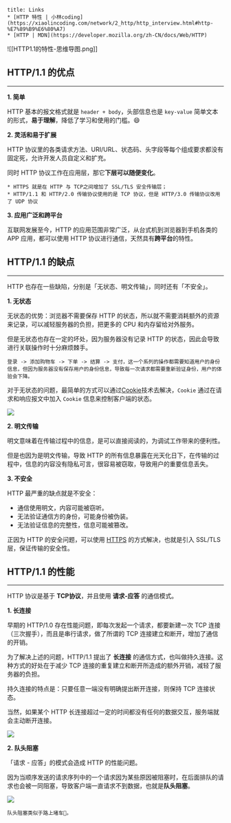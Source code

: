 ```ad-note
title: Links
* [HTTP 特性 | 小林coding](https://xiaolincoding.com/network/2_http/http_interview.html#http-%E7%89%B9%E6%80%A7)
* [HTTP | MDN](https://developer.mozilla.org/zh-CN/docs/Web/HTTP)
```

![[HTTP1.1的特性-思维导图.png]]

## HTTP/1.1 的优点
---
**1. 简单**

HTTP 基本的报文格式就是 `header + body`，头部信息也是 `key-value` 简单文本的形式，**易于理解**，降低了学习和使用的门槛。😄

**2. 灵活和易于扩展**

HTTP 协议里的各类请求方法、URI/URL、状态码、头字段等每个组成要求都没有固定死，允许开发人员自定义和扩充。

同时 HTTP 协议工作在应用层，那它**下层可以随便变化**。

```ad-example
* HTTPS 就是在 HTTP 与 TCP之间增加了 SSL/TLS 安全传输层；
* HTTP/1.1 和 HTTP/2.0 传输协议使用的是 TCP 协议，但是 HTTP/3.0 传输协议改用了 UDP 协议
```

**3. 应用广泛和跨平台**

互联网发展至今，HTTP 的应用范围非常广泛，从台式机到浏览器到手机各类的 APP 应用，都可以使用 HTTP 协议进行通信，天然具有**跨平台**的特性。


## HTTP/1.1 的缺点
---
HTTP 也存在一些缺陷，分别是「无状态、明文传输」，同时还有「不安全」。

**1. 无状态**

无状态的优势：浏览器不需要保存 HTTP 的状态，所以就不需要消耗额外的资源来记录，可以减轻服务器的负担，把更多的 CPU 和内存留给对外服务。

但是无状态也存在一定的坏处，因为服务器没有记录 HTTP 的状态，因此会导致进行关联操作时十分麻烦棘手。

```ad-example
登录 -> 添加购物车 -> 下单 -> 结算 -> 支付，这一个系列的操作都需要知道用户的身份信息，但因为服务器没有保存用户的身份信息，导致每一次请求都需要重新验证身份，用户的体验会下降。
```

对于无状态的问题，最简单的方式可以通过[Cookie](https://zh.wikipedia.org/wiki/Cookie)技术去解决，`Cookie` 通过在请求和响应报文中加入 `Cookie` 信息来控制客户端的状态。

![](https://cdn.xiaolincoding.com/gh/xiaolincoder/ImageHost/%E8%AE%A1%E7%AE%97%E6%9C%BA%E7%BD%91%E7%BB%9C/HTTP/14-cookie%E6%8A%80%E6%9C%AF.png)

**2. 明文传输**

明文意味着在传输过程中的信息，是可以直接阅读的，为调试工作带来的便利性。

但是也因为是明文传输，导致 HTTP 的所有信息暴露在光天化日下，在传输的过程中，信息的内容没有隐私可言，很容易被窃取，导致用户的重要信息丢失。

**3. 不安全**

HTTP 最严重的缺点就是不安全：

* 通信使用明文，内容可能被窃听。
* 无法验证通信方的身份，可能身份被伪装。
* 无法验证信息的完整性，信息可能被篡改。

正因为 HTTP 的安全问题，可以使用 [HTTPS](https://zh.wikipedia.org/wiki/%E8%B6%85%E6%96%87%E6%9C%AC%E4%BC%A0%E8%BE%93%E5%AE%89%E5%85%A8%E5%8D%8F%E8%AE%AE) 的方式解决，也就是引入 SSL/TLS 层，保证传输的安全性。


## HTTP/1.1 的性能
---
HTTP 协议是基于 **TCP协议**，并且使用 **请求-应答** 的通信模式。

**1. 长连接**

早期的 HTTP/1.0 存在性能问题，即每次发起一个请求，都要新建一次 TCP 连接（三次握手），而且是串行请求，做了所谓的 TCP 连接建立和断开，增加了通信的开销。

为了解决上述的问题，HTTP/1.1 提出了 **长连接** 的通信方式，也叫做持久连接。这种方式的好处在于减少 TCP 连接的重复建立和断开所造成的额外开销，减轻了服务器的负担。

持久连接的特点是：只要任意一端没有明确提出断开连接，则保持 TCP 连接状态。

当然，如果某个 HTTP 长连接超过一定的时间都没有任何的数据交互，服务端就会主动断开连接。

![](https://cdn.xiaolincoding.com/gh/xiaolincoder/ImageHost/%E8%AE%A1%E7%AE%97%E6%9C%BA%E7%BD%91%E7%BB%9C/HTTP/16-%E7%9F%AD%E8%BF%9E%E6%8E%A5%E4%B8%8E%E9%95%BF%E8%BF%9E%E6%8E%A5.png)

**2. 队头阻塞**

「请求 - 应答」的模式会造成 HTTP 的性能问题。

因为当顺序发送的请求序列中的一个请求因为某些原因被阻塞时，在后面排队的请求也会被一同阻塞，导致客户端一直请求不到数据，也就是**队头阻塞**。

![](https://cdn.xiaolincoding.com/gh/xiaolincoder/ImageHost/%E8%AE%A1%E7%AE%97%E6%9C%BA%E7%BD%91%E7%BB%9C/HTTP/18-%E9%98%9F%E5%A4%B4%E9%98%BB%E5%A1%9E.png)

```ad-example
队头阻塞类似于路上堵车🚙。
```
